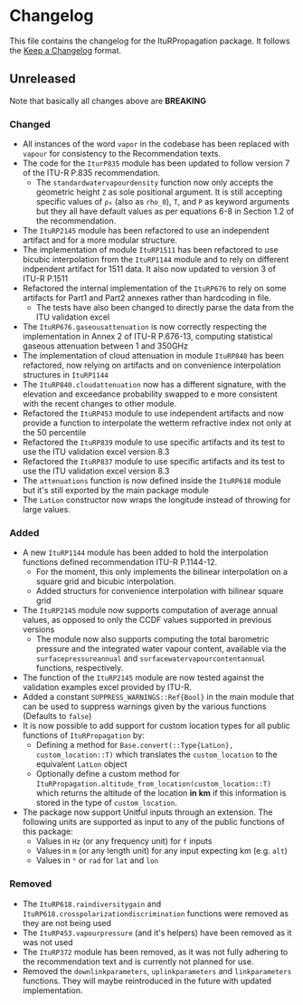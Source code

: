 # Changelog

This file contains the changelog for the ItuRPropagation package. It follows the [Keep a Changelog](https://keepachangelog.com/en/1.1.0/) format.

## Unreleased

Note that basically all changes above are **BREAKING**

### Changed
- All instances of the word `vapor` in the codebase has been replaced with `vapour` for consistency to the Recommendation texts.
- The code for the `IturP835` module has been updated to follow version 7 of the ITU-R P.835 recommendation.
  - The `standardwatervapourdensity` function now only accepts the geometric height `Z` as sole positional argument. It is still accepting specific values of `ρ₀` (also as `rho_0`), `T`, and `P` as keyword arguments but they all have default values as per equations 6-8 in Section 1.2 of the recommendation.
- The `ItuRP2145` module has been refactored to use an independent artifact and for a more modular structure.
- The implementation of module `ItuRP1511` has been refactored to use bicubic interpolation from the `ItuRP1144` module and to rely on different indpendent artifact for 1511 data. It also now updated to version 3 of ITU-R P.1511
- Refactored the internal implementation of the `ItuRP676` to rely on some artifacts for Part1 and Part2 annexes rather than hardcoding in file.
  - The tests have also been changed to directly parse the data from the ITU validation excel
- The `ItuRP676.gaseousattenuation` is now correctly respecting the implementation in Annex 2 of ITU-R P.676-13, computing statistical gaseous attenuation between 1 and 350GHz
- The implementation of cloud attenuation in module `ItuRP840` has been refactored, now relying on artifacts and on convenience interpolation structures in `ItuRP1144`
- The `ItuRP840.cloudattenuation` now has a different signature, with the elevation and exceedance probability swapped to e more consistent with the recent changes to other module.
- Refactored the `ItuRP453` module to use independent artifacts and now provide a function to interpolate the wetterm refractive index not only at the 50 percentile
- Refactored the `ItuRP839` module to use specific artifacts and its test to use the ITU validation excel version 8.3
- Refactored the `ItuRP837` module to use specific artifacts and its test to use the ITU validation excel version 8.3
- The `attenuations` function is now defined inside the `ItuRP618` module but it's still exported by the main package module
- The `LatLon` constructor now wraps the longitude instead of throwing for large values.

### Added
- A new `ItuRP1144` module has been added to hold the interpolation functions defined recommendation ITU-R P.1144-12.
  - For the moment, this only implements the bilinear interpolation on a square grid and bicubic interpolation.
  - Added structurs for convenience interpolation with bilinear square grid
- The `ItuRP2145` module now supports computation of average annual values, as opposed to only the CCDF values supported in previous versions
  - The module now also supports computing the total barometric pressure and the integrated water vapour content, available via the `surfacepressureannual` and `surfacewatervapourcontentannual` functions, respectively.
- The function of the `ItuRP2145` module are now tested against the validation examples excel provided by ITU-R.
- Added a constant `SUPPRESS_WARNINGS::Ref{Bool}` in the main module that can be used to suppress warnings given by the various functions (Defaults to `false`)
- It is now possible to add support for custom location types for all public functions of `ItuRPropagation` by:
  - Defining a method for `Base.convert(::Type{LatLon}, custom_location::T)` which translates the `custom_location` to the equivalent `LatLon` object
  - Optionally define a custom method for `ItuRPropagation.altitude_from_location(custom_location::T)` which returns the altitude of the location **in km** if this information is stored in the type of `custom_location`.
- The package now support Unitful inputs through an extension. The following units are supported as input to any of the public functions of this package:
  - Values in `Hz` (or any frequency unit) for `f` inputs
  - Values in `m` (or any length unit) for any input expecting km (e.g. `alt`)
  - Values in `°` or `rad` for `lat` and `lon`

### Removed
- The `ItuRP618.raindiversitygain`  and `ItuRP618.crosspolarizationdiscrimination` functions were removed as they are not being used
- The `ItuRP453.vapourpressure` (and it's helpers) have been removed as it was not used 
- The `ItuRP372` module has been removed, as it was not fully adhering to the recommendation text and is currently not planned for use.
- Removed the `downlinkparameters`, `uplinkparameters` and `linkparameters` functions. They will maybe reintroduced in the future with updated implementation.
